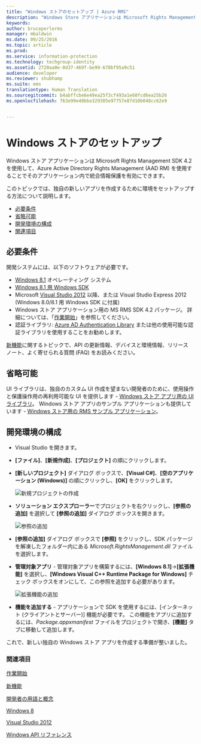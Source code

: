```yaml
---
title: "Windows ストアのセットアップ | Azure RMS"
description: "Windows Store アプリケーションは Microsoft Rights Management SDK 4.2 を使用して、そのアプリケーション内で統合情報保護を有効にできます。"
keywords: 
author: bruceperlerms
manager: mbaldwin
ms.date: 09/25/2016
ms.topic: article
ms.prod: 
ms.service: information-protection
ms.technology: techgroup-identity
ms.assetid: 2720aa0e-0d37-469f-be99-678bf95a9c51
audience: developer
ms.reviewer: shubhamp
ms.suite: ems
translationtype: Human Translation
ms.sourcegitcommit: b4abffcbe6e49ea25f3cf493a1e68fcd6ea25b26
ms.openlocfilehash: 763e99e40bbe329305e97757e87d10b048cc62e9


---
```


# Windows ストアのセットアップ

Windows ストア アプリケーションは Microsoft Rights Management SDK 4.2 を使用して、Azure Active Directory Rights Management (AAD RM) を使用することでそのアプリケーション内で統合情報保護を有効にできます。

このトピックでは、独自の新しいアプリを作成するために環境をセットアップする方法について説明します。

-   [必要条件](#prerequisites)
-   [省略可能](#optional)
-   [開発環境の構成](#configuring-your-development-environment)
-   [関連項目](#see-also)

## 必要条件


開発システムには、以下のソフトウェアが必要です。

-   [Windows 8.1](http://windows.microsoft.com/en-US/windows-8/meet) オペレーティング システム
-   [Windows 8.1 用 Windows SDK](https://msdn.microsoft.com/windows/desktop/bg162891.aspx)
-   Microsoft [Visual Studio 2012](http://www.microsoft.com/visualstudio/eng/products/visual-studio-overview) 以降、または Visual Studio Express 2012 (Windows 8.0/8.1 用 Windows SDK に付属)
-   Windows ストア アプリケーション用の MS RMS SDK 4.2 パッケージ。 詳細については、「[作業開始](get-started.md)」を参照してください。
-   認証ライブラリ: [Azure AD Authentication Library](https://msdn.microsoft.com/en-us/library/jj573266.aspx) または他の使用可能な認証ライブラリを使用することをお勧めします。

[新機能](release-notes.md)に関するトピックで、API の更新情報、デバイスと環境情報、リリース ノート、よく寄せられる質問 (FAQ) をお読みください。

## 省略可能

UI ライブラリは、独自のカスタム UI 作成を望まない開発者のために、使用操作と保護操作用の再利用可能な UI を提供します - [Windows ストア アプリ用の UI ライブラリ](https://github.com/AzureAD/rms-sdk-ui-for-windowsstore)。 Windows ストア アプリのサンプル アプリケーションも提供しています - [Windows ストア用の RMS サンプル アプリケーション](https://github.com/AzureADSamples/rms-samples-for-windowsstore)。

## 開発環境の構成


-   Visual Studio を開きます。
-   **[ファイル]**、**[新規作成]**、**[プロジェクト]** の順にクリックします。
-   **[新しいプロジェクト]** ダイアログ ボックスで、**[Visual C\#]**、**[空のアプリケーション (Windows)]** の順にクリックし、**[OK]** をクリックします。

    ![新規プロジェクトの作成](../media/winrtsetup-newproj.png)

-   **ソリューション エクスプローラー**でプロジェクトを右クリックし、**[参照の追加]** を選択して **[参照の追加]** ダイアログ ボックスを開きます。

    ![参照の追加](../media/winrtsetup-addref.png)

-   **[参照の追加]** ダイアログ ボックスで **[参照]** をクリックし、SDK パッケージを解凍したフォルダー内にある *Microsoft.RightsManagement.dll* ファイルを選択します。
-   **管理対象アプリ** - 管理対象アプリを構築するには、**[Windows 8.1]**-&gt;**[拡張機能]** を選択し、**[Windows Visual C++ Runtime Package for Windows]** チェック ボックスをオンにして、この参照を追加する必要があります。

    ![拡張機能の追加](../media/winrtsetup-refmngr.png)

-   **機能を追加する** - アプリケーションで SDK を使用するには、[インターネット (クライアントとサーバー)] 機能が必要です。 この機能をアプリに追加するには、*Package.appxmanifest* ファイルをプロジェクトで開き、**[機能]** タブに移動して追加します。

これで、新しい独自の Windows ストア アプリを作成する準備が整いました。

### 関連項目

[作業開始](get-started.md)

[新機能](release-notes.md)

[開発者の用語と概念](core-concepts.md)

[Windows 8](http://windows.microsoft.com/en-US/windows-8/meet)

[Visual Studio 2012](http://www.microsoft.com/visualstudio/eng/products/visual-studio-overview)

[Windows API リファレンス](/information-protection/sdk/4.2/api/winrt/Microsoft.RightsManagement)



<!--HONumber=Sep16_HO5-->


